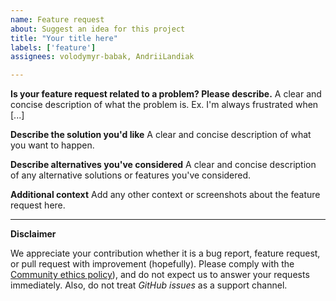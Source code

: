 ```yaml
---
name: Feature request
about: Suggest an idea for this project
title: "Your title here"
labels: ['feature']
assignees: volodymyr-babak, AndriiLandiak

---
```


**Is your feature request related to a problem? Please describe.**
A clear and concise description of what the problem is. Ex. I'm always frustrated when [...]

**Describe the solution you'd like**
A clear and concise description of what you want to happen.

**Describe alternatives you've considered**
A clear and concise description of any alternative solutions or features you've considered.

**Additional context**
Add any other context or screenshots about the feature request here.

_____________________________________________________
**Disclaimer** 

We appreciate your contribution whether it is a bug report, feature request, or pull request with improvement (hopefully). Please comply with the [Community ethics policy](https://docs.github.com/en/site-policy/acceptable-use-policies/github-acceptable-use-policies)), and do not expect us to answer your requests immediately. Also, do not treat *GitHub issues* as a support channel.
